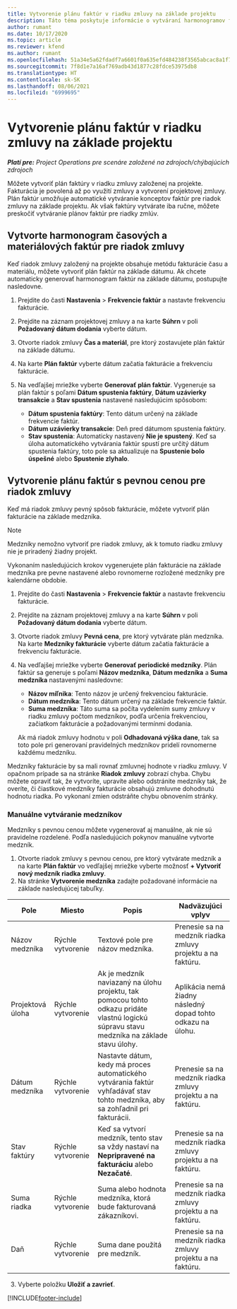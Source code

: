 ```yaml
---
title: Vytvorenie plánu faktúr v riadku zmluvy na základe projektu
description: Táto téma poskytuje informácie o vytváraní harmonogramov faktúr a medzníkov pre riadky zmluvy.
author: rumant
ms.date: 10/17/2020
ms.topic: article
ms.reviewer: kfend
ms.author: rumant
ms.openlocfilehash: 51a34e5a62fdadf7a6601f0a635efd484238f3565abcac8a1f7de3d49cebf23e
ms.sourcegitcommit: 7f8d1e7a16af769adb43d1877c28fdce53975db8
ms.translationtype: HT
ms.contentlocale: sk-SK
ms.lasthandoff: 08/06/2021
ms.locfileid: "6999695"
---
```

# <a name="create-an-invoice-schedule-on-a-project-based-contract-line"></a>Vytvorenie plánu faktúr v riadku zmluvy na základe projektu 

_**Platí pre:** Project Operations pre scenáre založené na zdrojoch/chýbajúcich zdrojoch_

Môžete vytvoriť plán faktúry v riadku zmluvy založenej na projekte. Fakturácia je povolená až po využití zmluvy a vytvorení projektovej zmluvy. Plán faktúr umožňuje automatické vytváranie konceptov faktúr pre riadok zmluvy na základe projektu. Ak však faktúry vytvárate iba ručne, môžete preskočiť vytváranie plánov faktúr pre riadky zmlúv.

## <a name="create-a-time-and-material-invoice-schedule-for-a-contract-line"></a>Vytvorte harmonogram časových a materiálových faktúr pre riadok zmluvy

Keď riadok zmluvy založený na projekte obsahuje metódu fakturácie času a materiálu, môžete vytvoriť plán faktúr na základe dátumu. Ak chcete automaticky generovať harmonogram faktúr na základe dátumu, postupujte nasledovne.

1. Prejdite do časti **Nastavenia** > **Frekvencie faktúr** a nastavte frekvenciu fakturácie.
2. Prejdite na záznam projektovej zmluvy a na karte **Súhrn** v poli **Požadovaný dátum dodania** vyberte dátum.
3. Otvorte riadok zmluvy **Čas a materiál**, pre ktorý zostavujete plán faktúr na základe dátumu. 
4. Na karte **Plán faktúr** vyberte dátum začatia fakturácie a frekvenciu fakturácie.
5. Na vedľajšej mriežke vyberte **Generovať plán faktúr**. Vygeneruje sa plán faktúr s poľami **Dátum spustenia faktúry**, **Dátum uzávierky transakcie** a **Stav spustenia** nastavené nasledujúcim spôsobom:

    - **Dátum spustenia faktúry**: Tento dátum určený na základe frekvencie faktúr.
    - **Dátum uzávierky transakcie**: Deň pred dátumom spustenia faktúry.
    - **Stav spustenia**: Automaticky nastavený **Nie je spustený**. Keď sa úloha automatického vytvárania faktúr spustí pre určitý dátum spustenia faktúry, toto pole sa aktualizuje na **Spustenie bolo úspešné** alebo **Spustenie zlyhalo**.

## <a name="create-a-fixed-price-invoice-schedule-for-a-contract-line"></a>Vytvorenie plánu faktúr s pevnou cenou pre riadok zmluvy

Keď má riadok zmluvy pevný spôsob fakturácie, môžete vytvoriť plán fakturácie na základe medzníka. 

> [!NOTE]
> Medzníky nemožno vytvoriť pre riadok zmluvy, ak k tomuto riadku zmluvy nie je priradený žiadny projekt.

Vykonaním nasledujúcich krokov vygenerujete plán fakturácie na základe medzníka pre pevne nastavené alebo rovnomerne rozložené medzníky pre kalendárne obdobie.

1. Prejdite do časti **Nastavenia** > **Frekvencie faktúr** a nastavte frekvenciu fakturácie.
2. Prejdite na záznam projektovej zmluvy a na karte **Súhrn** v poli **Požadovaný dátum dodania** vyberte dátum.
3. Otvorte riadok zmluvy **Pevná cena**, pre ktorý vytvárate plán medzníka. Na karte **Medzníky fakturácie** vyberte dátum začatia fakturácie a frekvenciu fakturácie. 
4. Na vedľajšej mriežke vyberte **Generovať periodické medzníky**. Plán faktúr sa generuje s poľami **Názov medzníka**, **Dátum medzníka** a **Suma medzníka** nastavenými nasledovne:

    - **Názov míľnika**: Tento názov je určený frekvenciou fakturácie.
    - **Dátum medzníka**: Tento dátum určený na základe frekvencie faktúr.
    - **Suma medzníka**: Táto suma sa počíta vydelením sumy zmluvy v riadku zmluvy počtom medzníkov, podľa určenia frekvenciou, začiatkom fakturácie a požadovanými termínmi dodania.

    Ak má riadok zmluvy hodnotu v poli **Odhadovaná výška dane**, tak sa toto pole pri generovaní pravidelných medzníkov pridelí rovnomerne každému medzníku.

Medzníky fakturácie by sa mali rovnať zmluvnej hodnote v riadku zmluvy. V opačnom prípade sa na stránke **Riadok zmluvy** zobrazí chyba. Chybu môžete opraviť tak, že vytvoríte, upravíte alebo odstránite medzníky tak, že overíte, či čiastkové medzníky fakturácie obsahujú zmluvne dohodnutú hodnotu riadka. Po vykonaní zmien odstráňte chybu obnovením stránky.

### <a name="manually-create-milestones"></a>Manuálne vytváranie medzníkov

Medzníky s pevnou cenou môžete vygenerovať aj manuálne, ak nie sú pravidelne rozdelené. Podľa nasledujúcich pokynov manuálne vytvorte medzník.

1. Otvorte riadok zmluvy s pevnou cenou, pre ktorý vytvárate medzník a na karte **Plán faktúr** vo vedľajšej mriežke vyberte možnosť **+ Vytvoriť nový medzník riadka zmluvy**. 
2. Na stránke **Vytvorenie medzníka** zadajte požadované informácie na základe nasledujúcej tabuľky.

| Pole | Miesto | Popis | Nadväzujúci vplyv |
| --- | --- | --- | --- |
| Názov medzníka | Rýchle vytvorenie | Textové pole pre názov medzníka. | Prenesie sa na medzník riadka zmluvy projektu a na faktúru. |
| Projektová úloha | Rýchle vytvorenie | Ak je medzník naviazaný na úlohu projektu, tak pomocou tohto odkazu pridáte vlastnú logickú súpravu stavu medzníka na základe stavu úlohy. | Aplikácia nemá žiadny následný dopad tohto odkazu na úlohu. |
| Dátum medzníka | Rýchle vytvorenie | Nastavte dátum, kedy má proces automatického vytvárania faktúr vyhľadávať stav tohto medzníka, aby sa zohľadnil pri fakturácii. | Prenesie sa na medzník riadka zmluvy projektu a na faktúru. |
| Stav faktúry | Rýchle vytvorenie | Keď sa vytvorí medzník, tento stav sa vždy nastaví na **Nepripravené na fakturáciu** alebo **Nezačaté**. | Prenesie sa na medzník riadka zmluvy projektu a na faktúru. |
| Suma riadka | Rýchle vytvorenie | Suma alebo hodnota medzníka, ktorá bude fakturovaná zákazníkovi. | Prenesie sa na medzník riadka zmluvy projektu a na faktúru. |
| Daň | Rýchle vytvorenie | Suma dane použitá pre medzník. | Prenesie sa na medzník riadka zmluvy projektu a na faktúru. |

3. Vyberte položku **Uložiť a zavrieť**.


[!INCLUDE[footer-include](../includes/footer-banner.md)]